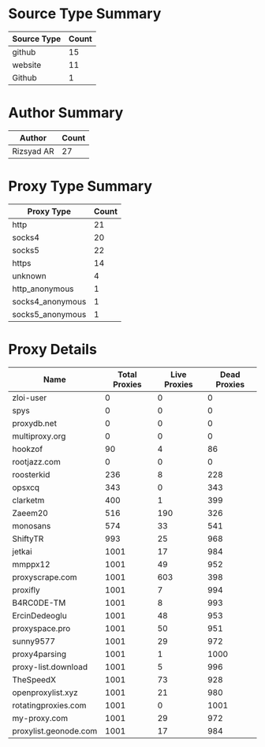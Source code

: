 # Source Type Summary

| Source Type | Count |
|-------------|-------|
| github | 15 |
| website | 11 |
| Github | 1 |


# Author Summary

| Author | Count |
|--------|-------|
| Rizsyad AR | 27 |


# Proxy Type Summary

| Proxy Type | Count |
|------------|-------|
| http | 21 |
| socks4 | 20 |
| socks5 | 22 |
| https | 14 |
| unknown | 4 |
| http_anonymous | 1 |
| socks4_anonymous | 1 |
| socks5_anonymous | 1 |


# Proxy Details

| Name | Total Proxies | Live Proxies | Dead Proxies |
|------|---------------|--------------|---------------|
| zloi-user | 0 | 0 | 0 |
| spys | 0 | 0 | 0 |
| proxydb.net | 0 | 0 | 0 |
| multiproxy.org | 0 | 0 | 0 |
| hookzof | 90 | 4 | 86 |
| rootjazz.com | 0 | 0 | 0 |
| roosterkid | 236 | 8 | 228 |
| opsxcq | 343 | 0 | 343 |
| clarketm | 400 | 1 | 399 |
| Zaeem20 | 516 | 190 | 326 |
| monosans | 574 | 33 | 541 |
| ShiftyTR | 993 | 25 | 968 |
| jetkai | 1001 | 17 | 984 |
| mmppx12 | 1001 | 49 | 952 |
| proxyscrape.com | 1001 | 603 | 398 |
| proxifly | 1001 | 7 | 994 |
| B4RC0DE-TM | 1001 | 8 | 993 |
| ErcinDedeoglu | 1001 | 48 | 953 |
| proxyspace.pro | 1001 | 50 | 951 |
| sunny9577 | 1001 | 29 | 972 |
| proxy4parsing | 1001 | 1 | 1000 |
| proxy-list.download | 1001 | 5 | 996 |
| TheSpeedX | 1001 | 73 | 928 |
| openproxylist.xyz | 1001 | 21 | 980 |
| rotatingproxies.com | 1001 | 0 | 1001 |
| my-proxy.com | 1001 | 29 | 972 |
| proxylist.geonode.com | 1001 | 17 | 984 |

